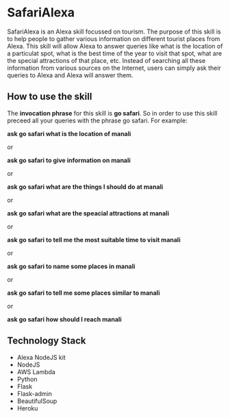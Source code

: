 # SafariAlexa

SafariAlexa is an Alexa skill focussed on tourism. The purpose of this skill is to help people to gather various
information on different tourist places from Alexa. This skill will allow Alexa to answer queries like what is the
location of a particulat spot, what is the best time of the year to visit that spot, what are the special attractions
of that place, etc. Instead of searching all these information from various sources on the Internet, users can simply
ask their queries to Alexa and Alexa will answer them.

## How to use the skill
The **invocation phrase** for this skill is **go safari**. So in order to use this skill preceed all your queries with
the phrase go safari.
For example:

**ask go safari what is the location of manali**

or

**ask go safari to give information on manali**

or

**ask go safari what are the things I should do at manali**

or

**ask go safari what are the speacial attractions at manali**

or

**ask go safari to tell me the most suitable time to visit manali**

or

**ask go safari to name some places in manali**

or

**ask go safari to tell me some places similar to manali**

or

**ask go safari how should I reach manali**

## Technology Stack
- Alexa NodeJS kit
- NodeJS
- AWS Lambda
- Python
- Flask
- Flask-admin
- BeautifulSoup
- Heroku




